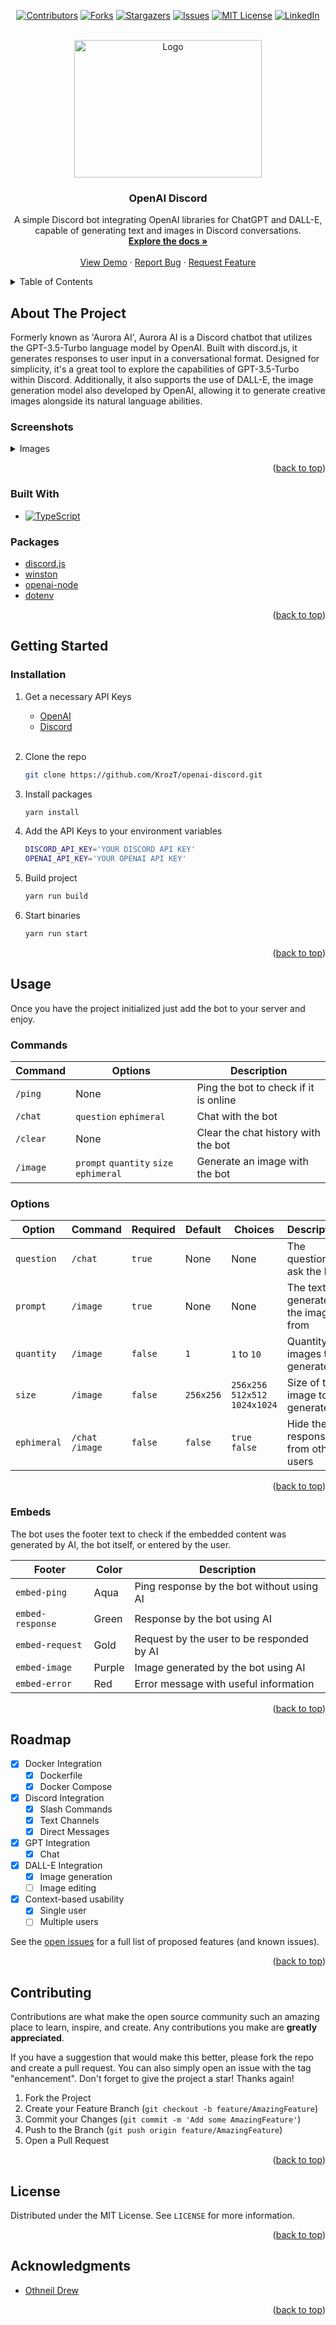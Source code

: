 <!-- Improved compatibility of back to top link: See: https://github.com/othneildrew/Best-README-Template/pull/73 -->
<a name="readme-top"></a>
<!--
*** Thanks for checking out the Best-README-Template. If you have a suggestion
*** that would make this better, please fork the repo and create a pull request
*** or simply open an issue with the tag "enhancement".
*** Don't forget to give the project a star!
*** Thanks again! Now go create something AMAZING! :D
-->



<!-- PROJECT SHIELDS -->
<!--
*** I'm using markdown "reference style" links for readability.
*** Reference links are enclosed in brackets [ ] instead of parentheses ( ).
*** See the bottom of this document for the declaration of the reference variables
*** for contributors-url, forks-url, etc. This is an optional, concise syntax you may use.
*** https://www.markdownguide.org/basic-syntax/#reference-style-links
-->
<div align="center" markdown="1">

[![Contributors][contributors-shield]][contributors-url]
[![Forks][forks-shield]][forks-url]
[![Stargazers][stars-shield]][stars-url]
[![Issues][issues-shield]][issues-url]
[![MIT License][license-shield]][license-url]
[![LinkedIn][linkedin-shield]][linkedin-url]

</div>

<!-- PROJECT LOGO -->
<br />
<div align="center">
  <a>
    <img src="https://i.imgur.com/2UDLbNX.png" alt="Logo" width="300" height="220">
  </a>

<h3 align="center">OpenAI Discord</h3>

  <p align="center">
A simple Discord bot integrating OpenAI libraries for ChatGPT and DALL-E, capable of generating text and images in Discord conversations.    <br />
    <a href="https://github.com/KrozT/openai-discord"><strong>Explore the docs »</strong></a>
    <br />
    <br />
    <a href="https://discord.com/oauth2/authorize?client_id=1084340374010593311&permissions=534723950656&scope=bot">View Demo</a>
    ·
    <a href="https://github.com/KrozT/openai-discord/issues">Report Bug</a>
    ·
    <a href="https://github.com/KrozT/openai-discord/pulls">Request Feature</a>
  </p>
</div>



<!-- TABLE OF CONTENTS -->
<details>
  <summary>Table of Contents</summary>
  <ol>
    <li>
      <a href="#about-the-project">About The Project</a>
      <ul>
        <li><a href="#screenshots">Screenshots</a></li>
        <li><a href="#built-with">Built With</a></li>
      </ul>
      <ul>
        <li><a href="#packages">Packages</a></li>
      </ul>
    </li>
    <li>
      <a href="#getting-started">Getting Started</a>
      <ul>
        <li><a href="#installation">Installation</a></li>
      </ul>
    </li>
    <li>
      <a href="#usage">Usage</a>
      <ul>
        <li><a href="#commands">Commands</a></li>
        <li><a href="#options">Options</a></li>
        <li><a href="#embeds">Embeds</a></li>
      </ul>
    </li>
    <li><a href="#roadmap">Roadmap</a></li>
    <li><a href="#contributing">Contributing</a></li>
    <li><a href="#license">License</a></li>
    <li><a href="#acknowledgments">Acknowledgments</a></li>
  </ol>
</details>

<!-- ABOUT THE PROJECT -->
## About The Project

Formerly known as 'Aurora AI', Aurora AI is a Discord chatbot that utilizes the GPT-3.5-Turbo language model by OpenAI. Built with discord.js, it generates responses to user input in a conversational format. Designed for simplicity, it's a great tool to explore the capabilities of GPT-3.5-Turbo within Discord. Additionally, it also supports the use of DALL-E, the image generation model also developed by OpenAI, allowing it to generate creative images alongside its natural language abilities.

### Screenshots
<details>

<summary>Images</summary>

[![Aurora AI ScreenShot 1][product-screenshot-1]](https://github.com/KrozT/openai-discord)
[![Aurora AI ScreenShot 2][product-screenshot-2]](https://github.com/KrozT/openai-discord)


</details>

<p align="right">(<a href="#readme-top">back to top</a>)</p>



### Built With

* [![TypeScript][TypeScript-shield]][TypeScript-url]

### Packages
- [discord.js](https://github.com/discordjs/discord.js)
- [winston](https://github.com/winstonjs/winston)
- [openai-node](https://github.com/openai/openai-node)
- [dotenv](https://github.com/motdotla/dotenv)

<p align="right">(<a href="#readme-top">back to top</a>)</p>



<!-- GETTING STARTED -->
## Getting Started

### Installation

1. Get a necessary API Keys
   - [OpenAI](https://platform.openai.com/account/api-keys)
   - [Discord](https://platform.openai.com/account/api-keys)
   <br>

2. Clone the repo
   ```sh
   git clone https://github.com/KrozT/openai-discord.git
   ```
3. Install packages
   ```sh
   yarn install
   ```
4. Add the API Keys to your environment variables
   ```sh
   DISCORD_API_KEY='YOUR DISCORD API KEY'
   OPENAI_API_KEY='YOUR OPENAI API KEY'
   ```
5. Build project
   ```sh
   yarn run build
   ```
6. Start binaries
   ```sh
   yarn run start
   ```


<p align="right">(<a href="#readme-top">back to top</a>)</p>



<!-- USAGE EXAMPLES -->
## Usage

Once you have the project initialized
just add the bot to your server and enjoy.

### Commands
| Command   | Options                                | Description                           |
|-----------|----------------------------------------|---------------------------------------|
| `/ping`   | None                                   | Ping the bot to check if it is online |
| `/chat`   | `question` `ephimeral`                 | Chat with the bot                     |
| `/clear`  | None                                   | Clear the chat history with the bot   |
| `/image`  | `prompt` `quantity` `size` `ephimeral` | Generate an image with the bot        |

### Options
| Option      | Command          | Required | Default   | Choices                         | Description                         |
|-------------|------------------|----------|-----------|---------------------------------|-------------------------------------|
| `question`  | `/chat`          | `true`   | None      | None                            | The question to ask the bot         |
| `prompt`    | `/image`         | `true`   | None      | None                            | The text to generate the image from |
| `quantity`  | `/image`         | `false`  | `1`       | `1` to `10`                     | Quantity of images to generate      |
| `size`      | `/image`         | `false`  | `256x256` | `256x256` `512x512` `1024x1024` | Size of the image to generate       |
| `ephimeral` | `/chat` `/image` | `false`  | `false`   | `true` `false`                  | Hide the response from other users  |


<p align="right">(<a href="#readme-top">back to top</a>)</p>

### Embeds
The bot uses the footer text to check if the embedded content was generated by AI, the bot itself, or entered by the user.

| Footer           | Color  | Description                               |
|------------------|--------|-------------------------------------------|
| `embed-ping`     | Aqua   | Ping response by the bot without using AI |
| `embed-response` | Green  | Response by the bot using AI              |
| `embed-request`  | Gold   | Request by the user to be responded by AI |
| `embed-image`    | Purple | Image generated by the bot using AI       |
| `embed-error`    | Red    | Error message with useful information     |

<p align="right">(<a href="#readme-top">back to top</a>)</p>



<!-- ROADMAP -->
## Roadmap

- [x] Docker Integration
  - [x] Dockerfile
  - [x] Docker Compose
- [x] Discord Integration
  - [x] Slash Commands
  - [x] Text Channels
  - [x] Direct Messages
- [x] GPT Integration
  - [x] Chat
- [x] DALL-E Integration
  - [x] Image generation
  - [ ] Image editing
- [x] Context-based usability
  - [x] Single user
  - [ ] Multiple users

See the [open issues](https://github.com/KrozT/openai-discord/issues) for a full list of proposed features (and known issues).

<p align="right">(<a href="#readme-top">back to top</a>)</p>



<!-- CONTRIBUTING -->
## Contributing

Contributions are what make the open source community such an amazing place to learn, inspire, and create. Any contributions you make are **greatly appreciated**.

If you have a suggestion that would make this better, please fork the repo and create a pull request. You can also simply open an issue with the tag "enhancement".
Don't forget to give the project a star! Thanks again!

1. Fork the Project
2. Create your Feature Branch (`git checkout -b feature/AmazingFeature`)
3. Commit your Changes (`git commit -m 'Add some AmazingFeature'`)
4. Push to the Branch (`git push origin feature/AmazingFeature`)
5. Open a Pull Request

<p align="right">(<a href="#readme-top">back to top</a>)</p>



<!-- LICENSE -->
## License

Distributed under the MIT License. See `LICENSE` for more information.

<p align="right">(<a href="#readme-top">back to top</a>)</p>

<!-- ACKNOWLEDGMENTS -->
## Acknowledgments

* [Othneil Drew](https://github.com/othneildrew/)

<p align="right">(<a href="#readme-top">back to top</a>)</p>



<!-- MARKDOWN LINKS & IMAGES -->
<!-- https://www.markdownguide.org/basic-syntax/#reference-style-links -->
[contributors-shield]: https://img.shields.io/github/contributors/KrozT/openai-discord.svg?style=for-the-badge
[contributors-url]: https://github.com/KrozT/openai-discord/graphs/contributors
[forks-shield]: https://img.shields.io/github/forks/KrozT/openai-discord.svg?style=for-the-badge
[forks-url]: https://github.com/KrozT/openai-discord/network/members
[stars-shield]: https://img.shields.io/github/stars/KrozT/openai-discord.svg?style=for-the-badge
[stars-url]: https://github.com/KrozT/openai-discord/stargazers
[issues-shield]: https://img.shields.io/github/issues/KrozT/openai-discord.svg?style=for-the-badge
[issues-url]: https://github.com/KrozT/openai-discord/issues
[license-shield]: https://img.shields.io/github/license/KrozT/openai-discord.svg?style=for-the-badge
[license-url]: https://github.com/KrozT/openai-discord/blob/master/LICENSE
[linkedin-shield]: https://img.shields.io/badge/-LinkedIn-black.svg?style=for-the-badge&logo=linkedin&colorB=555
[linkedin-url]: https://www.linkedin.com/in/matias-espinoza-bustos/
[product-screenshot-1]: https://i.imgur.com/0FzqYbG.png
[product-screenshot-2]: https://i.imgur.com/d5FmbGp.png
[Next.js]: https://img.shields.io/badge/next.js-000000?style=for-the-badge&logo=nextdotjs&logoColor=white
[Next-url]: https://nextjs.org/
[React.js]: https://img.shields.io/badge/React-20232A?style=for-the-badge&logo=react&logoColor=61DAFB
[React-url]: https://reactjs.org/
[Vue.js]: https://img.shields.io/badge/Vue.js-35495E?style=for-the-badge&logo=vuedotjs&logoColor=4FC08D
[Vue-url]: https://vuejs.org/
[Angular.io]: https://img.shields.io/badge/Angular-DD0031?style=for-the-badge&logo=angular&logoColor=white
[Angular-url]: https://angular.io/
[Svelte.dev]: https://img.shields.io/badge/Svelte-4A4A55?style=for-the-badge&logo=svelte&logoColor=FF3E00
[Svelte-url]: https://svelte.dev/
[Laravel.com]: https://img.shields.io/badge/Laravel-FF2D20?style=for-the-badge&logo=laravel&logoColor=white
[Laravel-url]: https://laravel.com
[Bootstrap.com]: https://img.shields.io/badge/Bootstrap-563D7C?style=for-the-badge&logo=bootstrap&logoColor=white
[Bootstrap-url]: https://getbootstrap.com
[JQuery.com]: https://img.shields.io/badge/jQuery-0769AD?style=for-the-badge&logo=jquery&logoColor=white
[JQuery-url]: https://jquery.com

[TypeScript-url]: https://www.typescriptlang.org
[TypeScript-shield]: https://img.shields.io/badge/TypeScript-3178C6?style=for-the-badge&logo=typescript&logoColor=white
